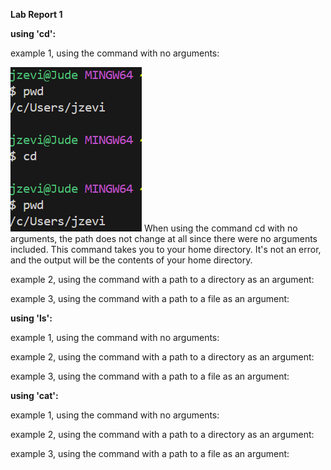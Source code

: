 **Lab Report 1**

**using 'cd':**

example 1, using the command with no arguments:

![Image](image.png)
When using the command cd with no arguments, the path does not change at all since there were no arguments included. This command takes you to your home directory. It's not an error, and the output will be the contents of your home directory.

example 2, using the command with a path to a directory as an argument:


example 3, using the command with a path to a file as an argument:


**using 'ls':**

example 1, using the command with no arguments:


example 2, using the command with a path to a directory as an argument:


example 3, using the command with a path to a file as an argument:


**using 'cat':**

example 1, using the command with no arguments:


example 2, using the command with a path to a directory as an argument:


example 3, using the command with a path to a file as an argument:

